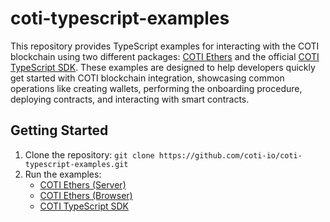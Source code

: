# coti-typescript-examples

This repository provides TypeScript examples for interacting with the COTI blockchain using two different packages: [COTI Ethers](https://github.com/coti-io/coti-ethers) and the official [COTI TypeScript SDK](https://github.com/coti-io/coti-sdk-typescript). These examples are designed to help developers quickly get started with COTI blockchain integration, showcasing common operations like creating wallets, performing the onboarding procedure, deploying contracts, and interacting with smart contracts.

## Getting Started

1. Clone the repository: `git clone https://github.com/coti-io/coti-typescript-examples.git`
2. Run the examples:
    - [COTI Ethers (Server)](/coti-ethers/server/README.md)
    - [COTI Ethers (Browser)](/coti-ethers/browser/README.md)
    - [COTI TypeScript SDK](/coti-sdk/README.md)